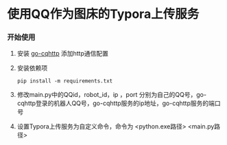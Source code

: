 # 使用QQ作为图床的Typora上传服务

### 开始使用

1. 安装 [go-cqhttp](https://docs.go-cqhttp.org/) 添加http通信配置

2. 安装依赖项

   ```shell
   pip install -m requirements.txt
   ```

3. 修改main.py中的QQid，robot_id，ip ，port 分别为自己的QQ号，go-cqhttp登录的机器人QQ号，go-cqhttp服务的ip地址，go-cqhttp服务的端口号

4. 设置Typora上传服务为自定义命令，命令为   <python.exe路径> <main.py路径>

